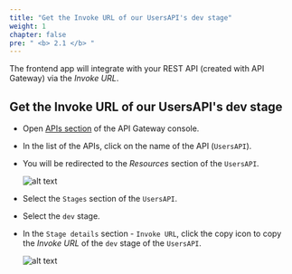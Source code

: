 ```yaml
---
title: "Get the Invoke URL of our UsersAPI's dev stage"
weight: 1
chapter: false
pre: " <b> 2.1 </b> "
---
```


The frontend app will integrate with your REST API (created with API Gateway) via the _Invoke URL_.

## Get the Invoke URL of our UsersAPI's dev stage

- Open [APIs section](https://console.aws.amazon.com/apigateway/main/apis) of the API Gateway console.
- In the list of the APIs, click on the name of the API (`UsersAPI`).
- You will be redirected to the _Resources_ section of the `UsersAPI`.

  ![alt text](/images/workshop-3/API-Gateway--UsersAPI--resources.jpg)

- Select the `Stages` section of the `UsersAPI`.
- Select the `dev` stage.
- In the `Stage details` section - `Invoke URL`, click the copy icon to copy the _Invoke URL_ of the `dev` stage of the `UsersAPI`.

  ![alt text](/images/workshop-3/API-Gateway--UsersAPI--stages.jpg)
